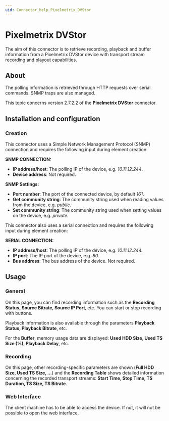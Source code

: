 ```yaml
---
uid: Connector_help_Pixelmetrix_DVStor
---
```


# Pixelmetrix DVStor

The aim of this connector is to retrieve recording, playback and buffer information from a Pixelmetrix DVStor device with transport stream recording and playout capabilities.

## About

The polling information is retrieved through HTTP requests over serial commands. SNMP traps are also managed.

This topic concerns version 2.7.2.2 of the **Pixelmetrix DVStor** connector.

## Installation and configuration

### Creation

This connector uses a Simple Network Management Protocol (SNMP) connection and requires the following input during element creation:

**SNMP CONNECTION:**

- **IP address/host**: The polling IP of the device, e.g. *10.11.12.244*.
- **Device address**: Not required.

**SNMP Settings:**

- **Port number**: The port of the connected device, by default *161*.
- **Get community string**: The community string used when reading values from the device, e.g. *public*.
- **Set community string**: The community string used when setting values on the device, e.g. *private*.

This connector also uses a serial connection and requires the following input during element creation:

**SERIAL CONNECTION:**

- **IP address/host**: The polling IP of the device, e.g. *10.11.12.244.*
- **IP port**: The IP port of the device, e.g. *80*.
- **Bus address**: The bus address of the device. Not required.

## Usage

### General

On this page, you can find recording information such as the **Recording Status, Source Bitrate, Source IP Port**, etc. You can start or stop recording with buttons.

Playback information is also available through the parameters **Playback Status, Playback Bitrate**, etc.

For the **Buffer**, memory usage data are displayed: **Used HDD Size, Used TS Size (%), Playback Delay**, etc.

### Recording

On this page, other recording-specific parameters are shown (**Full HDD Size, Used TS Size, ...**) and the **Recording Table** shows detailed information concerning the recorded transport streams: **Start Time, Stop Time, TS Duration, TS Size, TS Bitrate**.

### Web Interface

The client machine has to be able to access the device. If not, it will not be possible to open the web interface.
